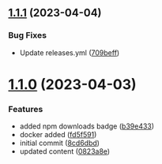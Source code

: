 ## [1.1.1](https://github.com/manthanank/learn-mongodb/compare/v1.1.0...v1.1.1) (2023-04-04)


### Bug Fixes

* Update releases.yml ([709beff](https://github.com/manthanank/learn-mongodb/commit/709beff09527c559d7e9b1bdd80ccb944482b495))



# [1.1.0](https://github.com/manthanank/learn-mongodb/compare/8cd6dbd4f1da809b0fff32bc7a43f4fb0fa8426a...v1.1.0) (2023-04-03)


### Features

* added npm downloads badge ([b39e433](https://github.com/manthanank/learn-mongodb/commit/b39e433d9b3acce867dce588762d259069268229))
* docker added ([fd5f591](https://github.com/manthanank/learn-mongodb/commit/fd5f591728dc8dc7cf2154b28b857f90559295fc))
* initial commit ([8cd6dbd](https://github.com/manthanank/learn-mongodb/commit/8cd6dbd4f1da809b0fff32bc7a43f4fb0fa8426a))
* updated content ([0823a8e](https://github.com/manthanank/learn-mongodb/commit/0823a8e120d887cf95c033e3dfe3c377139e049d))



